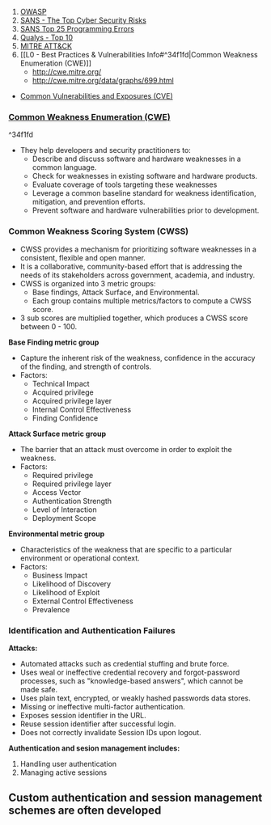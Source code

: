 1. [OWASP](https://owasp.org/www-project-top-ten/)
2. [SANS - The Top Cyber Security Risks](https://www.sans.org/blog/cis-controls-v8/)
3. [SANS Top 25 Programming Errors](http://www.sans.org/top25-programming-errors/)
4. [Qualys - Top 10](http://www.qualys.com/research/rnd/top10/)
5. [MITRE ATT&CK](https://attack.mitre.org/)
6. [[L0 - Best Practices & Vulnerabilities Info#^34f1fd|Common Weakness Enumeration (CWE)]]
	- http://cwe.mitre.org/
	- http://cwe.mitre.org/data/graphs/699.html
- [Common Vulnerabilities and Exposures (CVE)](http://cve.mitre.org/)

### [Common Weakness Enumeration (CWE)](http://cwe.mitre.org/)

^34f1fd
- They help developers and security practitioners to:
	- Describe and discuss software and hardware weaknesses in a common language.
	- Check for weaknesses in existing software and hardware products.
	- Evaluate coverage of tools targeting these weaknesses
	- Leverage a common baseline standard for weakness identification, mitigation, and prevention efforts.
	- Prevent software and hardware vulnerabilities prior to development.

### Common Weakness Scoring System (CWSS)
- CWSS provides a mechanism for prioritizing software weaknesses in a consistent, flexible and open manner.
- It is a collaborative, community-based effort that is addressing the needs of its stakeholders across government, academia, and industry.
- CWSS is organized into 3 metric groups:
	- Base findings, Attack Surface, and Environmental.
	- Each group contains multiple metrics/factors to compute a CWSS score.
- 3 sub scores are multiplied together, which produces a CWSS score between 0 - 100.

**Base Finding metric group**
- Capture the inherent risk of the weakness, confidence in the accuracy of the finding, and strength of controls.
- Factors:
	- Technical Impact
	- Acquired privilege
	- Acquired privilege layer
	- Internal Control Effectiveness
	- Finding Confidence

**Attack Surface metric group**
- The barrier that an attack must overcome in order to exploit the weakness.
- Factors:
	- Required privilege
	- Required privilege layer
	- Access Vector
	- Authentication Strength
	- Level of Interaction
	- Deployment Scope

**Environmental metric group**
- Characteristics of the weakness that are specific to a particular environment or operational context.
- Factors:
	- Business Impact
	- Likelihood of Discovery
	- Likelihood of Exploit
	- External Control Effectiveness
	- Prevalence

### Identification and Authentication Failures
**Attacks:**
- Automated attacks such as credential stuffing and brute force.
- Uses weal or ineffective credential recovery and forgot-password processes, such as "knowledge-based answers", which cannot be made safe.
- Uses plain text, encrypted, or weakly hashed passwords data stores.
- Missing or ineffective multi-factor authentication.
- Exposes session identifier in the URL.
- Reuse session identifier after successful login.
- Does not correctly invalidate Session IDs upon logout.

**Authentication and sesion management includes:**
1. Handling user authentication
2. Managing active sessions

**Custom authentication and session management schemes are often developed**
- 